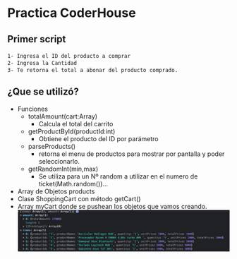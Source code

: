 # Practica CoderHouse

## Primer script
````
1- Ingresa el ID del producto a comprar
2- Ingresa la Cantidad
3- Te retorna el total a abonar del producto comprado.
````

## ¿Que se utilizó?

- Funciones
    - totalAmount(cart:Array)
        - Calcula el total del carrito
    - getProductById(productId:int)
        - Obtiene el producto del ID por parámetro
    - parseProducts()
        - retorna el menu de productos para mostrar por pantalla y poder seleccionarlo.
    - getRandomInt(min,max)
        - Se utiliza para un Nº random a utilizar en el numero de ticket(Math.random())...
- Array de Objetos products
- Clase ShoppingCart con método getCart()
- Array myCart donde se pushean los objetos que vamos creando.
![Alt text](./img/myCart.png)
